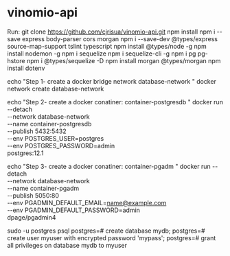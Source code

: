 # vinomio-api
Run:
git clone https://github.com/cjrisua/vinomio-api.git
npm install
npm i --save express body-parser cors morgan
npm i --save-dev @types/express source-map-support tslint typescript
npm install @types/node -g
npm install nodemon -g
npm i sequelize 
npm i sequelize-cli -g
npm i pg pg-hstore
npm i @types/sequelize -D
npm install morgan @types/morgan
npm install dotenv


echo "Step 1- create a docker bridge network database-network "
docker network create database-network 

echo "Step 2- create a docker conatiner: container-postgresdb "
docker run  --detach            \
  --network database-network    \
  --name container-postgresdb   \
  --publish 5432:5432           \
  --env POSTGRES_USER=postgres  \
  --env POSTGRES_PASSWORD=admin \
    postgres:12.1   

 echo "Step 3- create a docker conatiner: container-pgadm "
 docker run --detach          \
   --network database-network \
   --name container-pgadm     \
   --publish 5050:80          \
   --env PGADMIN_DEFAULT_EMAIL=name@example.com   \
   --env PGADMIN_DEFAULT_PASSWORD=admin           \
     dpage/pgadmin4 


sudo -u postgres psql
postgres=# create database mydb;
postgres=# create user myuser with encrypted password 'mypass';
postgres=# grant all privileges on database mydb to myuser